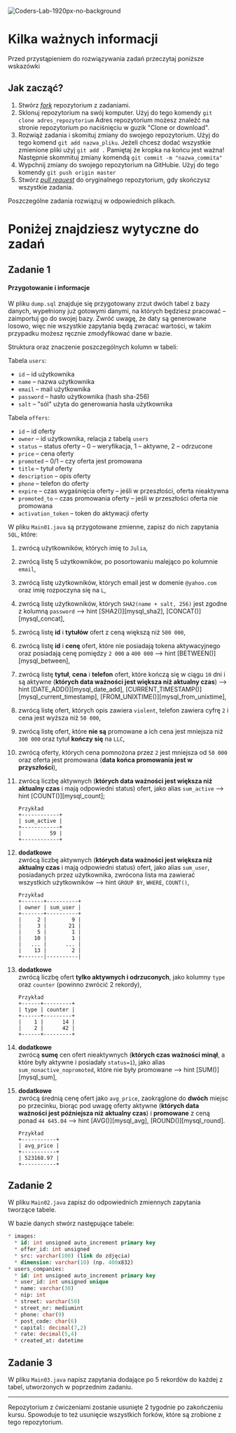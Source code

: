 ![Coders-Lab-1920px-no-background](https://user-images.githubusercontent.com/152855/73064373-5ed69780-3ea1-11ea-8a71-3d370a5e7dd8.png)

# Kilka ważnych informacji

Przed przystąpieniem do rozwiązywania zadań przeczytaj poniższe wskazówki

## Jak zacząć?

1. Stwórz [*fork*](https://guides.github.com/activities/forking/) repozytorium z zadaniami.
2. Sklonuj repozytorium na swój komputer. Użyj do tego komendy `git clone adres_repozytorium`
Adres repozytorium możesz znaleźć na stronie repozytorium po naciśnięciu w guzik "Clone or download".
3. Rozwiąż zadania i skomituj zmiany do swojego repozytorium. Użyj do tego komend `git add nazwa_pliku`.
Jeżeli chcesz dodać wszystkie zmienione pliki użyj `git add .` 
Pamiętaj że kropka na końcu jest ważna!
Następnie skommituj zmiany komendą `git commit -m "nazwa_commita"`
4. Wypchnij zmiany do swojego repozytorium na GitHubie.  Użyj do tego komendy `git push origin master`
5. Stwórz [*pull request*](https://help.github.com/articles/creating-a-pull-request) do oryginalnego repozytorium, gdy skończysz wszystkie zadania.

Poszczególne zadania rozwiązuj w odpowiednich plikach.

# Poniżej znajdziesz wytyczne do zadań

## Zadanie 1

#### Przygotowanie i informacje
W pliku `dump.sql` znajduje się przygotowany zrzut dwóch tabel z bazy danych, wypełniony już gotowymi danymi, na których będziesz pracować – zaimportuj go do swojej bazy.
Zwróć uwagę, że daty są generowane losowo, więc nie wszystkie zapytania będą zwracać wartości, w takim przypadku możesz ręcznie zmodyfikować dane w bazie.

Struktura oraz znaczenie poszczególnych kolumn w tabeli:  

Tabela `users`:
* `id` – id użytkownika
* `name` – nazwa użytkownika
* `email` – mail użytkownika
* `password` – hasło użytkownika (hash sha-256)
* `salt` – "sól" użyta do generowania hasła użytkownika

Tabela `offers`:
* `id` – id oferty
* `owner` – id użytkownika, relacja z tabelą `users`
* `status` – status oferty – 0 – weryfikacja, 1 – aktywne, 2 – odrzucone
* `price` – cena oferty
* `promoted` – 0/1 – czy oferta jest promowana
* `title` – tytuł oferty
* `description` – opis oferty
* `phone` – telefon do oferty
* `expire` – czas wygaśnięcia oferty – jeśli w przeszłości, oferta nieaktywna
* `promoted_to` – czas promowania oferty – jeśli w przeszłości oferta nie promowana
* `activation_token` – token do aktywacji oferty


W pliku `Main01.java` są przygotowane zmienne, zapisz do nich zapytania `SQL`, które:

1. zwrócą użytkowników, których imię to `Julia`,
2. zwrócą listę 5 użytkowników, po posortowaniu malejąco po kolumnie `email`,
3. zwrócą listę użytkowników, których email jest w domenie `@yahoo.com` oraz imię rozpoczyna się na `L`,
4. zwrócą listę użytkowników, których `SHA2(name + salt, 256)` jest zgodne z kolumną `password` –> hint [SHA2()][mysql_sha2], [CONCAT()][mysql_concat],
5. zwrócą listę **id** i **tytułów** ofert z ceną większą niż `500 000`,
6. zwrócą listę **id** i **cenę** ofert, które nie posiadają tokena aktywacyjnego oraz posiadają cenę pomiędzy `2 000` a `400 000` –> hint [BETWEEN()][mysql_between],
7. zwrócą listę **tytuł**, **cena** i **telefon** ofert, które kończą się w ciągu `10` dni i są aktywne (**których data ważności jest większa niż aktualny czas**) –> hint [DATE_ADD()][mysql_date_add], [CURRENT_TIMESTAMP()][mysql_current_timestamp], [FROM_UNIXTIME()][mysql_from_unixtime],
8. zwrócą listę ofert, których opis zawiera `violent`, telefon zawiera cyfrę `2` i cena jest wyższa niż `50 000`,
9. zwrócą listę ofert, które **nie są** promowane a ich cena jest mniejsza niż `300 000` oraz tytuł **kończy się** na `LLC`,
10. zwrócą oferty, których cena pomnożona przez `2` jest mniejsza od `50 000` oraz oferta jest promowana (**data końca promowania jest w przyszłości**),
11. zwrócą liczbę aktywnych (**których data ważności jest większa niż aktualny czas** i mają odpowiedni status) ofert, jako alias `sum_active` –> hint [COUNT()][mysql_count];

    ```
    Przykład
    +------------+
    | sum_active |
    +------------+
    |         59 |
    +------------+
    ```

12. **dodatkowe**  
    zwrócą liczbę aktywnych (**których data ważności jest większa niż aktualny czas** i mają odpowiedni status) ofert, jako alias `sum_user`, posiadanych przez użytkownika, zwrócona lista ma zawierać wszystkich użytkowników –> hint `GROUP BY`, `WHERE`, `COUNT()`,

    ```
    Przykład
    +-------+----------+
    | owner | sum_user |
    +-------+----------+
    |     2 |        9 |
    |     3 |       21 |
    |     5 |        1 |
    |    10 |        1 |
    |   ... |      ... |
    |    13 |        2 |
    +-------|----------|
    ```

13. **dodatkowe**  
    zwrócą liczbę ofert **tylko aktywnych i odrzuconych**, jako kolumny `type` oraz `counter` (powinno zwrócić 2 rekordy),  
    
    ```
    Przykład
    +------+---------+
    | type | counter |
    +------+---------+
    |    1 |      14 |
    |    2 |      42 |
    +------+---------+
    ```

14. **dodatkowe**  
    zwrócą **sumę** cen ofert nieaktywnych (**których czas ważności minął**, a które były aktywne i posiadały `status=1`), jako alias `sum_nonactive_nopromoted`, które nie były promowane –> hint [SUM()][mysql_sum],
15. **dodatkowe**  
    zwrócą średnią cenę ofert jako `avg_price`, zaokrąglone do **dwóch** miejsc po przecinku, biorąc pod uwagę oferty aktywne (**których data ważności jest późniejsza niż aktualny czas**) i **promowane** z ceną ponad `44 645.04` –> hint [AVG()][mysql_avg], [ROUND()][mysql_round].

    ```
    Przykład
    +-----------+
    | avg_price |
    +-----------+
    | 523168.97 |
    +-----------+
    ```

## Zadanie 2

W pliku `Main02.java` zapisz do odpowiednich zmiennych zapytania tworzące tabele.  

W bazie danych stwórz następujące tabele:

```SQL
* images:
  * id: int unsigned auto_increment primary key
  * offer_id: int unsigned
  * src: varchar(100) (link do zdjęcia)
  * dimension: varchar(10) (np. 400x832)
* users_companies:
  * id: int unsigned auto_increment primary key
  * user_id: int unsigned unique
  * name: varchar(30)
  * nip: int
  * street: varchar(50)
  * street_nr: mediumint
  * phone: char(9)
  * post_code: char(6)
  * capital: decimal(7,2)
  * rate: decimal(5,4)
  * created_at: datetime
```

## Zadanie 3

W pliku `Main03.java` napisz zapytania dodające po 5 rekordów do każdej z tabel, utworzonych w poprzednim zadaniu.  

---

Repozytorium z ćwiczeniami zostanie usunięte 2 tygodnie po zakończeniu kursu. Spowoduje to też usunięcie wszystkich forków, które są zrobione z tego repozytorium.
